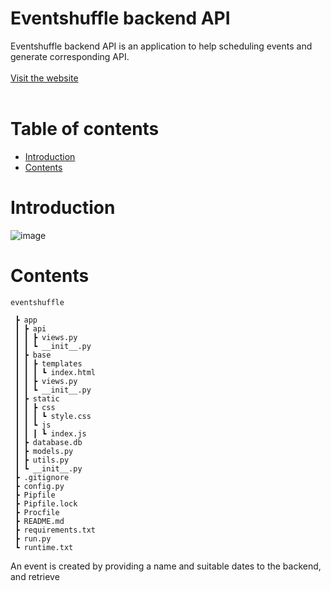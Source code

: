 # Eventshuffle backend API

Eventshuffle backend API is an application to help scheduling events and generate corresponding API. <br><br>
[Visit the website](https://eventshuffle.herokuapp.com/)
<br><br>

# Table of contents
* [Introduction](#introduction)
* [Contents](#contents)


# Introduction
![image](https://user-images.githubusercontent.com/27566386/106016380-15c6ae00-60c8-11eb-9497-f6bb54b63131.png)

# Contents

```
eventshuffle
 
 ┣ app
 ┃ ┣ api
 ┃ ┃ ┣ views.py
 ┃ ┃ ┗ __init__.py
 ┃ ┣ base
 ┃ ┃ ┣ templates
 ┃ ┃ ┃ ┗ index.html
 ┃ ┃ ┣ views.py
 ┃ ┃ ┗ __init__.py
 ┃ ┣ static
 ┃ ┃ ┣ css
 ┃ ┃ ┃ ┗ style.css
 ┃ ┃ ┗ js
 ┃ ┃ ┃ ┗ index.js
 ┃ ┣ database.db
 ┃ ┣ models.py
 ┃ ┣ utils.py
 ┃ ┗ __init__.py
 ┣ .gitignore
 ┣ config.py
 ┣ Pipfile
 ┣ Pipfile.lock
 ┣ Procfile
 ┣ README.md
 ┣ requirements.txt
 ┣ run.py
 ┗ runtime.txt
```



An event is created by providing a name and suitable dates to the backend, and retrieve
